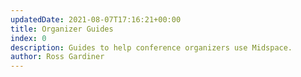 ```yaml
---
updatedDate: 2021-08-07T17:16:21+00:00
title: Organizer Guides
index: 0
description: Guides to help conference organizers use Midspace.
author: Ross Gardiner
---
```

